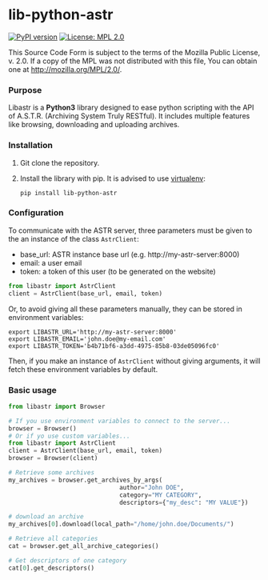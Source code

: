 # lib-python-astr

[![PyPI version](https://badge.fury.io/py/libastr.svg)](https://badge.fury.io/py/libastr)
[![License: MPL 2.0](https://img.shields.io/badge/License-MPL%202.0-brightgreen.svg)](https://opensource.org/licenses/MPL-2.0)

This Source Code Form is subject to the terms of the Mozilla Public
License, v. 2.0. If a copy of the MPL was not distributed with this
file, You can obtain one at http://mozilla.org/MPL/2.0/.

### Purpose

Libastr is a **Python3** library designed to ease python scripting with 
the API of A.S.T.R. (Archiving System Truly RESTful). 
It includes multiple features like browsing, downloading and uploading archives.

### Installation

1. Git clone the repository.

2. Install the library with pip. It is advised to use 
  [virtualenv](http://virtualenvwrapper.readthedocs.io/en/latest/):
      ```
      pip install lib-python-astr
      ```

### Configuration

To communicate with the ASTR server, three parameters must be given to the
an instance of the class `AstrClient`:
  * base_url: ASTR instance base url (e.g. http://my-astr-server:8000)
  * email: a user email
  * token: a token of this user (to be generated on the website)

```python
from libastr import AstrClient
client = AstrClient(base_url, email, token)
```

Or, to avoid giving all these parameters manually, they can be stored in
environment variables:

```
export LIBASTR_URL='http://my-astr-server:8000'
export LIBASTR_EMAIL='john.doe@my-email.com'
export LIBASTR_TOKEN='b4b71bf6-a3dd-4975-85b8-03de05096fc0'
```

Then, if you make an instance of `AstrClient` without giving arguments, it
will fetch these environment variables by default.

### Basic usage

```python
from libastr import Browser

# If you use environment variables to connect to the server...
browser = Browser()
# Or if yo use custom variables...
from libastr import AstrClient
client = AstrClient(base_url, email, token)
browser = Browser(client)

# Retrieve some archives
my_archives = browser.get_archives_by_args(
                               author="John DOE",
                               category="MY CATEGORY",
                               descriptors={"my_desc": "MY VALUE"})

# download an archive
my_archives[0].download(local_path="/home/john.doe/Documents/")

# Retrieve all categories
cat = browser.get_all_archive_categories()

# Get descriptors of one category
cat[0].get_descriptors()
```
